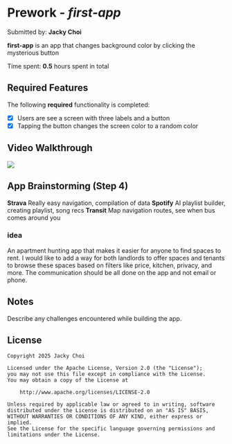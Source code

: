 # Prework - *first-app*

Submitted by: **Jacky Choi**

**first-app** is an app that changes background color by clicking the mysterious button

Time spent: **0.5** hours spent in total

## Required Features

The following **required** functionality is completed:

- [X] Users are see a screen with three labels and a button
- [X] Tapping the button changes the screen color to a random color

## Video Walkthrough

![](https://i.imgur.com/a/HawCNuk)

## App Brainstorming (Step 4)

**Strava** Really easy navigation, compilation of data
**Spotify** AI playlist builder, creating playlist, song recs
**Transit** Map navigation routes, see when bus comes around you

### idea 

An apartment hunting app that makes it easier for anyone to find spaces to rent. I would like to add a way for both landlords to offer spaces and tenants to browse these spaces based on filters like price, kitchen, privacy, and more. The communication should be all done on the app and not email or phone.

## Notes

Describe any challenges encountered while building the app.

## License

    Copyright 2025 Jacky Choi

    Licensed under the Apache License, Version 2.0 (the "License");
    you may not use this file except in compliance with the License.
    You may obtain a copy of the License at

        http://www.apache.org/licenses/LICENSE-2.0

    Unless required by applicable law or agreed to in writing, software
    distributed under the License is distributed on an "AS IS" BASIS,
    WITHOUT WARRANTIES OR CONDITIONS OF ANY KIND, either express or implied.
    See the License for the specific language governing permissions and
    limitations under the License.